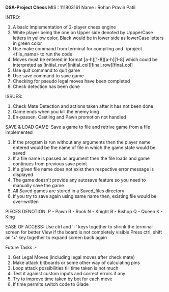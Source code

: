 **DSA-Project Chess** 
MIS     : 111803161
Name    : Rohan Pravin Patil

INTRO:
1. A basic implementation of 2-player chess engine
2. White player being the one on Upper side denoted by UppperCase letters in yellow color,
	Black would be in lower side as lowerCase letters in green color
3. Use make command from terminal for compiling and ./project <file_name> to run the code 
4. Moves must be entered in format [a-h][1-8][a-h][1-8] which could be interpreted as [initial_row][initial_col][final_row][final_col]
5. Use quit command to quit game
6. Use save command to save game
7. Checking for pseudo legal moves have been completed 
8. Check detection has been done

ISSUES:
1. Check Mate Detection and actions taken after it has not been done
2. Game ends when you kill the enemy king
3. En-passen, Castling and Pawn promotion not handled

SAVE & LOAD GAME:
Save a game to file and retrive game from a file implemented
1. If the program is run without any arguments then the player name entered would be the name of file in which the game state would be saved
2. If a file name is passed as argument then the file loads and game continues from previous save point
3. If a given file name does not exist then respective error message is displayed
4. The game doesn't provide any autosave feature so you need to manually save the game
5. All Saved games are stored in a Saved_files directory
6. If you try to save again using same name then, existing file would be over-written

PIECES DENOTION:
P - Pawn
R - Rook
N - Knight
B - Bishop
Q - Queen
K - King

EASE OF ACCESS:
Use ctrl and '-' keys together to shrink the terminal screen for better View if the board is not completely visible
Press ctrl, shift an '+' key together to expand screen back again

Future Tasks :-
1. Get Legal Moves (including legal moves after check mate)
2. Make attack bitboards or some other way of calculating pins
3. Loop attack possibilities till time taken is not much
4. Test it against custom inputs and correct errors if any
5. Try to improve time taken by bot for each move
6. If time permits switch code to Glade
